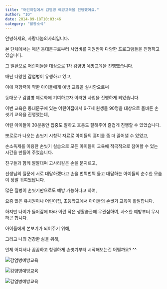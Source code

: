 ```yaml
---
title: "어린이집에서 감염병 예방교육을 진행했어요."
author: "IO"
date: 2014-09-18T10:03:46
category: "활동소식"
---
```


안녕하세요, 사랑나눔의사회입니다.

본 단체에서는 매년 동대문구로부터 사업비를 지원받아 다양한 프로그램들을 진행하고 있습니다.

그 일환으로 어린이들을 대상으로 1차 감염병 예방교육을 진행했습니다.

매년 다양한 감염병이 유행하고 있고,

이에 저항력이 약한 아이들에게 예방 교육을 실시함으로써

동대문구 감염병 제로화에 기여하고자 이러한 사업을 진행하게 되었습니다.

이번 교육은 동대문구에 있는 어린이집에서 6-7세 원생들 90명을 대상으로 올바른 손씻기 교육을 진행했는데,

어린 아이들이 30분동안 집중도 잘하고 호응도 잘해주어 즐겁게 진행할 수 있었습니다.

뽀로로가 나오는 손씻기 시청각 자료로 아이들의 흥미를 좀 더 끌어낼 수 있었고,

손소독제를 이용한 손씻기 실습으로 모든 아이들이 교육에 적극적으로 참여할 수 있는 시간을 만들어 주었습니다.

친구들과 함께 깔깔대며 고사리같은 손을 문지르고,

선생님의 질문에 서로 대답하겠다고 손을 번쩍번쩍 들고 대답하는 아이들의 순수한 모습이 정말 귀여웠답니다.

많은 질병이 손씻기만으로도 예방 가능하다고 하여,

요즘 많은 유치원이나 어린이집, 초등학교에서 아이들의 손씻기 교육이 활발합니다.

하지만 나이가 들어감에 따라 이런 작은 생활습관에 무관심하여, 사소한 예방부터 무시하곤 합니다.

아이들에게 본보기가 되어주기 위해,

그리고 나의 건강한 삶을 위해,

언제 어디서나 꼼꼼하고 청결하게 손씻기부터 시작해보는건 어떨까요? ^^

![감염병예방교육](/files/attach/images/2318/381/032/d866eadff97f10235b4be34292915a40.JPG)

![감염병예방교육](/files/attach/images/2318/381/032/dd813a20a497c2e136590bc04d21aa32.JPG)

![감염병예방교육](/files/attach/images/2318/381/032/6c3f27b7d2a217a29dbf209af3cfa7f7.JPG)
